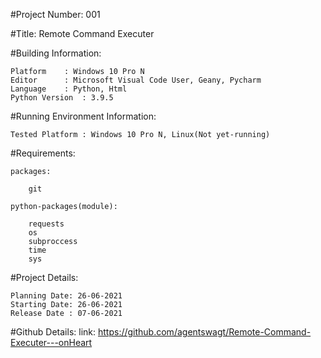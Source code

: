 #Project Number: 001

#Title: Remote Command Executer


#Building Information:

	Platform	: Windows 10 Pro N
	Editor  	: Microsoft Visual Code User, Geany, Pycharm
	Language	: Python, Html
	Python Version  : 3.9.5

#Running Environment Information:

	Tested Platform : Windows 10 Pro N, Linux(Not yet-running)
	

#Requirements:

	packages:

		git

	python-packages(module):

		requests
		os
		subproccess
		time
		sys


#Project Details:

	Planning Date: 26-06-2021
	Starting Date: 26-06-2021
	Release Date : 07-06-2021

#Github Details:
	link: https://github.com/agentswagt/Remote-Command-Executer---onHeart

	
	
	
	
